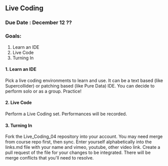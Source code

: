 ## Live Coding

### Due Date : December 12 ??  

### Goals:

1. Learn an IDE
2. Live Code
3. Turning In

#### 1. Learn an IDE

Pick a live coding environments to learn and use. It can be a text based (like Supercollider) or patching based (like Pure Data) IDE. You can decide to perform solo or as a group. Practice!

#### 2. Live Code

Perform a Live Coding set. Performances will be recorded.

#### 3. Turning In
Fork the Live_Coding_04 repository into your account. You may need merge from course repo first, then sync. Enter yourself alphabetically into the links.md file with your name and vimeo, youtube, other video link. Create a pull request of the file for your changes to be integrated. There will be merge conflicts that you'll need to resolve. 